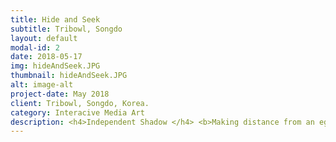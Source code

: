 ```yaml
---
title: Hide and Seek
subtitle: Tribowl, Songdo
layout: default
modal-id: 2
date: 2018-05-17
img: hideAndSeek.JPG
thumbnail: hideAndSeek.JPG
alt: image-alt
project-date: May 2018
client: Tribowl, Songdo, Korea.
category: Interacive Media Art
description: <h4>Independent Shadow </h4> <b>Making distance from an ego </b><br> <p>When a viewer stands in front of the artwork, the shadow of the viewer is projected on a wall. The shadow does not imitate the behavior of the viewer, but moves on its own account. The unexpected detachment from one’s own shadow yields a sense of difference, deconstructing the notion that shadow strictly reflects the silhouette of an object. </p>  <img src="img/portfolio/hide2.jpg" class="img-responsive img-centered" alt=""><br> <p>What if you lift your right hand, but the shadow of yourself lifts the other? In a scene of “Peter Pan,” Wendy sews Peter Pan’s runaway shadow. The very meeting of Peter and Wendy was possible since his shadow ran into Wendy’s room. The story depicts shadow as an independent and autonomous entity.</p> <br> <b>Making distance from an ego</b><p>By breaking the rule of shadow imitating the behavior of its bound object, the artwork moves back and forth over the concept of ‘subjectivity’ and ‘objectivity.’ What if one’s own shadow runs away from its owner? Perhaps it has its own place it wants to go to. The artwork leads the audience to imagine such shadow. Shadow in the artwork act independently. The observing audience will be left with a sense of difference from one’s own shadow. A small crack to the obvious, that ‘shadow reflects the silhouette of it bound object,’ poses questions regarding one’s sense of independence.</p> <p><div class="embed-responsive embed-responsive-16by9"> <iframe src="https://www.youtube.com/embed/vQs696-QDS4" frameborder="0" allow="autoplay; encrypted-media" allowfullscreen></iframe></div></p> <p><b>관람객이 작품 앞에 서자 그의 그림자가 벽에 투사된다. 하지만 관람객의 그림자는 그를 온전히 따라하지 않는다. 미묘하게‘다른’행동을 한다. 관람객은 멋대로 움직이는 그림자에서 형태적, 시간적 이질감을 체험한다. 작품은 ‘그림자는 물체의 외형을 반영한다’는 당연한 정의에 틈을 만들어 주체성에 대해 질문한다.</b></p> <p><b>주체적 그림자 - 자아와의 분리 </b><br> 그림자는‘모습’을 비춘다. 아이의 그림자는 아이일 테고, 강아지의 그림자는 강아지일 테다. 만약, 실제 생활에서 그림자가 물체의 모습과 행동을 비추지 않으면 어떨까. 오른손을 들었는데 그림자에서는 오른발이 들린다면? 피터팬의 한 장면. 그림자가 찢어져 웬디는 바늘로 그림자와 피터팬을 꿰매준다. 그림자의 다리가 창문틀에 끼어 피터팬이 날지 못한적도 있다. 영화는 그림자를 단순히 빛을 매개로 형성된 검은색 표면으로 바라보지 않았다. 그림자에 능동성과 타자성을 부여했다. 덕분에 피터팬을 쫓아다니는 ‘검정 표면’은 자기 멋대로 움직이고 날아다니며 주체성을 가진 존재로 묘사된다.</p> <p>  <div class="embed-responsive embed-responsive-16by9">  <iframe src="https://www.youtube.com/embed/ojnmG5xN4b8" frameborder="0" allow="accelerometer; autoplay; encrypted-media; gyroscope; picture-in-picture" allowfullscreen></iframe > </div></p>  <p><b>낯선 그림자</b><br>그림자가 도망가버리면 어떡하지? 고민의 발단은 그림자를 자신의 소유가 아니라 그림자도 가고 싶은 곳이 있으리라는 ‘주체성’과 그림자를 자아와 동일하게 여기지 않고 다른 존재라는 '타자성'을 가진 존재로 바라보았기 때문이 아닐까. 작품 속 그림자는 ‘그림자는 물체의 외형을 반영한다’는 당연한 정의에 조그만 틈을 만들어 관람객에게 가만히 놓아둔 그림자가 슬며시 자리를 옮기는 상상을 하도록 유도함과 함께 주체성에 대해 질문한다. </p>
---
```

